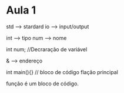 # Aula 1

std --> stardard
io --> input/output

int --> tipo
num --> nome

int num; //Decraração de variável

& --> endereço

int main(){} // bloco de código flação principal

função é um bloco de código.
